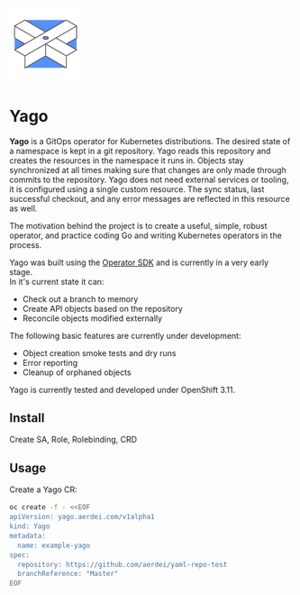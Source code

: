 
<img src="icons/yago_icon.svg" width="125">

# Yago

__Yago__ is a GitOps operator for Kubernetes distributions. The desired state  of a namespace is kept in a git repository. Yago reads this repository and creates the resources in the namespace it runs in. Objects stay synchronized at all times making sure that changes are only made through commits to the repository. Yago does not need external services or tooling, it is configured using a single custom resource. The sync status, last successful checkout, and any error messages are reflected in this resource as well.

The motivation behind the project is to create a useful, simple, robust operator, and practice coding Go and writing Kubernetes operators in the process.

Yago was built using the [Operator SDK](https://github.com/operator-framework/operator-sdk)  and is currently in a very early stage.  
In it's current state it can:
- Check out a branch to memory
- Create API objects based on the repository
- Reconcile objects modified externally

The following basic features are currently under development:
- Object creation smoke tests and dry runs
- Error reporting
- Cleanup of orphaned objects

Yago is currently tested and developed under OpenShift 3.11.

## Install
Create SA, Role, Rolebinding, CRD
## Usage

Create a Yago CR:
```bash
oc create -f - <<EOF
apiVersion: yago.aerdei.com/v1alpha1
kind: Yago
metadata:
  name: example-yago
spec:
  repository: https://github.com/aerdei/yaml-repo-test
  branchReference: "Master"
EOF
```

